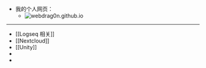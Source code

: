 - 我的个人网页：
	- ![webdrag0n.github.io](webdrag0n.github.io)
- ---
- [[Logseq 相关]]
- [[Nextcloud]]
- [[Unity]]
-
-
